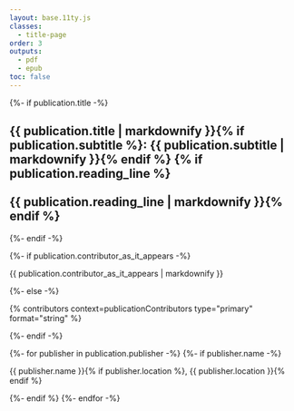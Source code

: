 ```yaml
---
layout: base.11ty.js
classes:
  - title-page
order: 3
outputs:
  - pdf
  - epub
toc: false
---
```


<section class="title-block">

{%- if publication.title -%}
  <h1 class="title">{{ publication.title | markdownify }}{% if publication.subtitle %}: {{ publication.subtitle | markdownify }}{% endif %}
  {% if publication.reading_line %}<br /><br />{{ publication.reading_line | markdownify }}{% endif %}</h1>
{%- endif -%}

{%- if publication.contributor_as_it_appears -%}
  <p class="contributor">{{ publication.contributor_as_it_appears | markdownify }}</p>
{%- else -%}
  <p class="contributor">{% contributors context=publicationContributors type="primary" format="string" %}</p>
{%- endif -%}

</section>

<section class="publisher-block">

{%- for publisher in publication.publisher -%}
  {%- if publisher.name -%}
    <p class="publisher">{{ publisher.name }}{% if publisher.location %}, {{ publisher.location }}{% endif %}</p>
  {%- endif %}
{%- endfor -%}

</section>
